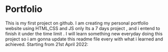 # Portfolio
This is my first project on github.
I am creating my personal portfolio website using HTML,CSS and JS only
Its a 7 days project , and i entend to finish it under the time limit .
I will learn something new everyday doing this project so i am gonna update this readme file every with what i learned and achieved.
Starting from 21st April 2022:
